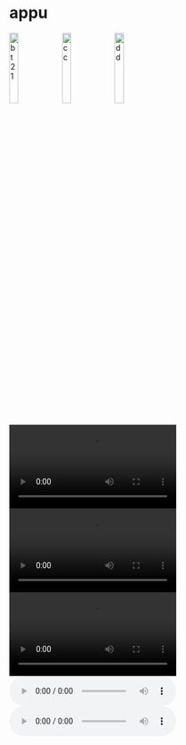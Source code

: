 # appu
<html>
<head><title>First</title>
    </head>
    <body>
        <div class="images" width="50%">
        <img src="BT21.jpg" alt="bt21" width="18%">
        <img src="cc.jpg" alt="cc" width="18%">
        <img src="dd.jpg" alt="dd" width="18%">
        </div>
        <div class="videos">
        <video controls width="300px">
        <source src="van.mp4"/>
        </video>
        <video controls width="300px">
            <source src="tiny.mp4"/>
            </video>
            <video controls width="300px">
                <source src="tan.mp4"/>
                </video>
             </div>
             <div class="audio" width="50%">
                 <audio controls>
                     <source src="fire.mp3"/>
                    </audio>
                    <audio controls>
                        <source src="filter.mp3"/>
                        </audio>
                 </div>
    </body>
</html>
